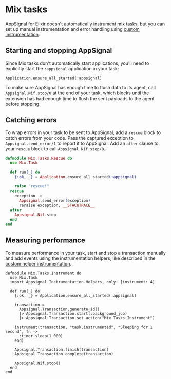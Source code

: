# Mix tasks

AppSignal for Elixir doesn't automatically instrument mix tasks, but you can set up manual instrumentation and error handling using [custom instrumentation](https://docs.appsignal.com/elixir/instrumentation/).

## Starting and stopping AppSignal

Since Mix tasks don't automatically start applications, you'll need to explicitly start the `:appsignal` application in your task:

```
Application.ensure_all_started(:appsignal)
```

To make sure AppSignal has enough time to flush data to its agent, call `Appsignal.Nif.stop/0` at the end of your task, which blocks until the extension has had enough time to flush the sent payloads to the agent before stopping.

## Catching errors

To wrap errors in your task to be sent to AppSignal, add a `rescue` block to catch errors from your code. Pass the captured exception to `Appsignal.send_error/1` to report it to AppSignal. Add an `after` clause to your `rescue` block to call `Appsignal.Nif.stop/0`.

``` elixir
defmodule Mix.Tasks.Rescue do
  use Mix.Task

  def run(_) do
    {:ok, _} = Application.ensure_all_started(:appsignal)

    raise "rescue!"
  rescue
    exception ->
      Appsignal.send_error(exception)
      reraise exception, __STACKTRACE__
  after
    Appsignal.Nif.stop
  end
end
```

## Measuring performance

To measure performance in your task, start and stop a transaction manually and add events using the instrumentation helpers, like described in the [custom helper instrumentation](https://docs.appsignal.com/elixir/instrumentation/instrumentation.html#helper-transactions).

```
defmodule Mix.Tasks.Instrument do
  use Mix.Task
  import Appsignal.Instrumentation.Helpers, only: [instrument: 4]

  def run(_) do
    {:ok, _} = Application.ensure_all_started(:appsignal)

    transaction =
      Appsignal.Transaction.generate_id()
      |> Appsignal.Transaction.start(:background_job)
      |> Appsignal.Transaction.set_action("Mix.Tasks.Instrument")

    instrument(transaction, "task.instrumented", "Sleeping for 1 second", fn ->
      :timer.sleep(1_000)
    end)

    Appsignal.Transaction.finish(transaction)
    Appsignal.Transaction.complete(transaction)

    Appsignal.Nif.stop()
  end
end
```
